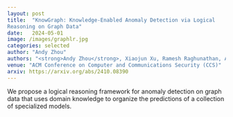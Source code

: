 ```yaml
---
layout: post
title:  "KnowGraph: Knowledge-Enabled Anomaly Detection via Logical
Reasoning on Graph Data"
date:   2024-05-01
image: /images/graphlr.jpg
categories: selected
author: "Andy Zhou"
authors: "<strong>Andy Zhou</strong>, Xiaojun Xu, Ramesh Raghunathan, Alok Lal, Xinze Guan, Bin Yu, Bo Li"
venue: "ACM Conference on Computer and Communications Security (CCS)"
arxiv: https://arxiv.org/abs/2410.08390
---
```

We propose a logical reasoning framework for anomaly detection on graph data that uses domain knowledge to organize the predictions of a collection of specialized models.
